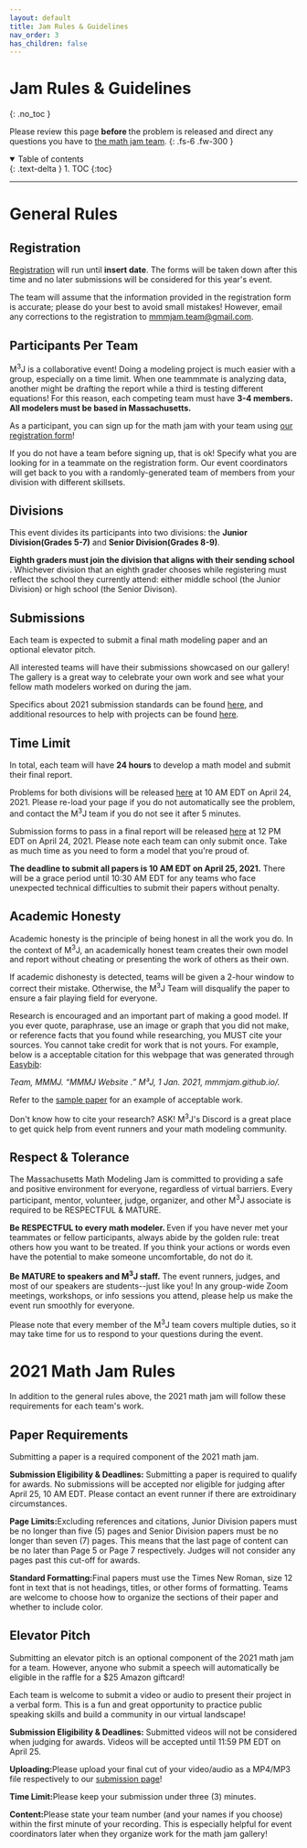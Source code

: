 ```yaml
---
layout: default
title: Jam Rules & Guidelines
nav_order: 3
has_children: false
---
```


# Jam Rules & Guidelines
{: .no_toc }

Please review this page <b> before </b> the problem is released and direct any questions you have to [the math jam team](mailto:mmmjam.team@gmail.com). 
{: .fs-6 .fw-300 }

<details open markdown="block">
  <summary>
    Table of contents
  </summary>
  {: .text-delta }
1. TOC
{:toc}
</details>

---

# General Rules


## Registration

[Registration](http://wpi.qualtrics.com/jfe/form/SV_4JBDYhsAq8jDWzI) will run until <b> insert date</b>. The forms will be taken down after this time and no later submissions will be considered for this year's event. 

The team will assume that the information provided in the registration form is accurate; please do your best to avoid small mistakes! However, email any corrections to the registration to [mmmjam.team@gmail.com](mailto:mmmjam.team@gmail.com). 


## Participants Per Team

M<sup>3</sup>J is a collaborative event! Doing a modeling project is much easier with a group, especially on a time limit. When one teammmate is analyzing data, another might be drafting the report while a third is testing different equations! For this reason, each competing team must have <b> 3-4 members. All modelers must be based in Massachusetts.</b> 

As a participant, you can sign up for the math jam with your team using [our registration form](https://forms.gle/ekAnfLNfgoC297Mn9)! 

If you do not have a team before signing up, that is ok! Specify what you are looking for in a teammate on the registration form. Our event coordinators will get back to you with a randomly-generated team of  members from your division with different skillsets.  

## Divisions

This event divides its participants into two divisions: the <b> Junior Division(Grades 5-7)</b> and <b> Senior Division(Grades 8-9)</b>. 

<b> Eighth graders must join the division that aligns with their sending school </b>. Whichever division that an eighth grader chooses while registering must reflect the school they currently attend: either middle school (the Junior Division) or high school (the Senior Divison).

## Submissions 

Each team is expected to submit a final math modeling paper and an optional elevator pitch. 

All interested teams will have their submissions showcased on our gallery! The gallery is a great way to celebrate your own work and see what your fellow math modelers worked on during the jam. 

Specifics about 2021 submission standards can be found [here](https://mmmjam.github.io/rules-and-guidelines/#2021-math-jam-rules), and additional resources to help with projects can be found [here](mmmjam.github.io/resources). 


## Time Limit

In total, each team will have <b>24 hours</b> to develop a math model and submit their final report. 

Problems for both divisions will be released [here](https://mmmjam.github.io/rules-2021/) at 10 AM EDT on April 24, 2021. Please re-load your page if you do not automatically see the problem, and contact the M<sup>3</sup>J team if you do not see it after 5 minutes. 

Submission forms to pass in a final report will be released [here](https://mmmjam.github.io/submission/) at 12 PM EDT on April 24, 2021. Please note each team can only submit once. Take as much time as you need to form a model that you're proud of.  

<b> The deadline to submit all papers is 10 AM EDT on April 25, 2021.</b> There will be a grace period until 10:30 AM EDT for any teams who face unexpected technical difficulties to submit their papers without penalty. 

## Academic Honesty

Academic honesty is the principle of being honest in all the work you do. In the context of M<sup>3</sup>J, an academically honest team creates their own model and report without cheating or presenting the work of others as their own. 

If academic dishonesty is detected, teams will be given a 2-hour window to correct their mistake. Otherwise, the M<sup>3</sup>J Team will disqualify the paper to ensure a fair playing field for everyone. 

Research is encouraged and an important part of making a good model. If you ever quote, paraphrase, use an image or graph that you did not make, or reference facts that you found while researching, you MUST cite your sources. You cannot take credit for work that is not yours. For example, below is a acceptable citation for this webpage that was generated through [Easybib](https://www.easybib.com/):

<i>Team, MMMJ. “MMMJ Website .” M³J, 1 Jan. 2021, mmmjam.github.io/. </i>

Refer to the [sample paper](https://mmmjam.github.io/resources/#sample-paper) for an example of acceptable work. 

Don't know how to cite your research? ASK! M<sup>3</sup>J's Discord is a great place to get quick help from event runners and your math modeling community. 

## Respect & Tolerance

The Massachusetts Math Modeling Jam is committed to providing a safe and positive environment for everyone, regardless of virtual barriers. Every participant, mentor, volunteer, judge, organizer, and other M<sup>3</sup>J associate is required to be RESPECTFUL & MATURE.  

<b> Be RESPECTFUL to every math modeler. </b> Even if you have never met your teammates or fellow participants, always abide by the golden rule: treat others how you want to be treated. If you think your actions or words even have the potential to make someone uncomfortable, do not do it. 

<b> Be MATURE to speakers and M<sup>3</sup>J staff.</b> The event runners, judges, and most of our speakers are students--just like you! In any group-wide Zoom meetings, workshops, or info sessions you attend, please help us make the event run smoothly for everyone. 

Please note that every member of the M<sup>3</sup>J team covers multiple duties, so it may take time for us to respond to your questions during the event. 

# 2021 Math Jam Rules 

In addition to the general rules above, the 2021 math jam will follow these requirements for each team's work. 

## Paper Requirements 

Submitting a paper is a required component of the 2021 math jam. 


<b>Submission Eligibility & Deadlines:</b> Submitting a paper is required to qualify for awards. No submissions will be accepted nor eligible for judging after April 25, 10 AM EDT. Please contact an event runner if there are extroidinary circumstances. 

<b>Page Limits:</b>Excluding references and citations, Junior Division papers must be no longer than five (5) pages and Senior Division papers must be no longer than seven (7) pages. This means that the last page of content can be no later than Page 5 or Page 7 respectively. Judges will not consider any pages past this cut-off for awards.

<b>Standard Formatting:</b>Final papers must use the Times New Roman, size 12 font in text that is not headings, titles, or other forms of formatting. Teams are welcome to choose how to organize the sections of their paper and whether to include color.


## Elevator Pitch

Submitting an elevator pitch is an optional component of the 2021 math jam for a team. However, anyone who submit a speech will automatically be eligible in the raffle for a $25 Amazon giftcard! 

Each team is welcome to submit a video or audio to present their project in a verbal form. This is a fun and great opportunity to practice  public speaking skills and build a community in our virtual landscape! 


<b>Submission Eligibility & Deadlines:</b> Submitted videos will not be considered when judging for awards. Videos will be accepted until 11:59 PM EDT on April 25.

<b>Uploading:</b>Please upload your final cut of your video/audio as a MP4/MP3 file respectively to our [submission page](https://mmmjam.github.io/submission/)! 

<b>Time Limit:</b>Please keep your submission under three (3) minutes.

<b>Content:</b>Please state your team number (and your names if you choose) within the first minute of your recording. This is especially helpful for event coordinators later when they organize work for the math jam gallery!